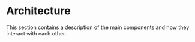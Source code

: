 # Architecture

This section contains a description of the main components and how they interact with each other.
